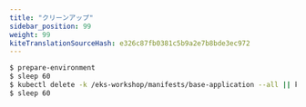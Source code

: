 ```yaml
---
title: "クリーンアップ"
sidebar_position: 99
weight: 99
kiteTranslationSourceHash: e326c87fb0381c5b9a2e7b8bde3ec972
---
```


```bash timeout=900
$ prepare-environment
$ sleep 60
$ kubectl delete -k /eks-workshop/manifests/base-application --all || kubectl get all -A
$ sleep 60
```
